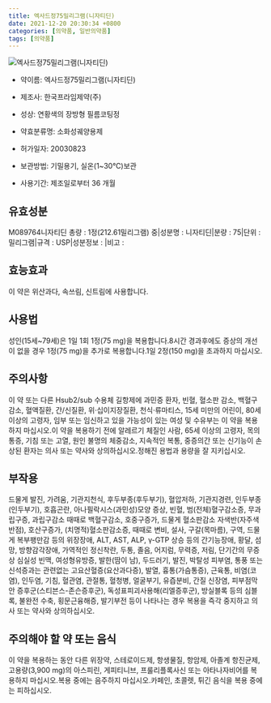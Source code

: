 ```yaml
---
title: 엑사드정75밀리그램(니자티딘)
date: 2021-12-20 20:30:34 +0800
categories: [의약품, 일반의약품]
tags: [의약품]
---
```

![엑사드정75밀리그램(니자티딘)](https://nedrug.mfds.go.kr/pbp/cmn/itemImageDownload/1NX0PYltLfw)

- 약이름: 엑사드정75밀리그램(니자티딘)
- 제조사: 한국프라임제약(주)
- 성상: 연황색의 장방형 필름코팅정

- 약효분류명: 소화성궤양용제
- 허가일자: 20030823
- 보관방법: 기밀용기, 실온(1~30℃)보관 

- 사용기간: 제조일로부터 36 개월
## 유효성분
M089764니자티딘
총량 : 1정(212.61밀리그램) 중|성분명 : 니자티딘|분량 : 75|단위 : 밀리그램|규격 : USP|성분정보 : |비고 :
## 효능효과
이 약은 위산과다, 속쓰림, 신트림에 사용합니다.
## 사용법
성인(15세~79세)은 1일 1회 1정(75 mg)을 복용합니다.8시간 경과후에도 증상의 개선이 없을 경우 1정(75 mg)을 추가로 복용합니다.1일 2정(150 mg)을 초과하지 마십시오.
## 주의사항
이 약 또는 다른 Hsub2/sub 수용체 길항제에 과민증 환자, 빈혈, 혈소판 감소, 백혈구 감소, 혈액질환, 간/신질환, 위·십이지장질환, 천식·류마티스, 15세 미만의 어린이, 80세 이상의 고령자, 임부 또는 임신하고 있을 가능성이 있는 여성 및 수유부는 이 약을 복용하지 마십시오.이 약을 복용하기 전에 알레르기 체질인 사람, 65세 이상의 고령자, 목의 통증, 기침 또는 고열, 원인 불명의 체중감소, 지속적인 복통, 중증의간 또는 신기능이 손상된 환자는 의사 또는 약사와 상의하십시오.정해진 용법과 용량을 잘 지키십시오.
## 부작용
드물게 발진, 가려움, 기관지천식, 후두부종(후두부기), 혈압저하, 기관지경련, 인두부종(인두부기), 호흡곤란, 아나필락시스(과민성)모양 증상, 빈혈, 범(전체)혈구감소증, 무과립구증, 과립구감소 때때로 백혈구감소, 호중구증가, 드물게 혈소판감소 자색반(자주색반점), 호산구증가, (치명적)혈소판감소증, 때때로 변비, 설사, 구갈(목마름), 구역, 드물게 복부팽만감 등의 위장장애, ALT, AST, ALP, γ-GTP 상승 등의 간기능장애, 황달, 섬망, 방향감각장애, 가역적인 정신착란, 두통, 졸음, 어지럼, 무력증, 저림, 단기간의 무증상 심실성 빈맥, 여성형유방증, 발한(땀이 남), 두드러기, 발진, 박탈성 피부염, 통풍 또는 신석증과는 관련없는 고요산혈증(요산과다증), 발열, 흉통(가슴통증), 근육통, 비염(코염), 인두염, 기침, 혈관염, 관절통, 혈청병, 얼굴부기, 유즙분비, 간질 신장염, 피부점막안 증후군(스티븐스-존슨증후군), 독성표피괴사용해(리엘증후군), 방실블록 등의 심블록, 불완전 수축, 횡문근융해증, 발기부전 등이 나타나는 경우 복용을 즉각 중지하고 의사 또는 약사와 상의하십시오.
## 주의해야 할 약 또는 음식
이 약을 복용하는 동안 다른 위장약, 스테로이드제, 항생물질, 항암제, 아졸계 항진균제, 고용량(3,900 mg)의 아스피린, 게피티니브, 프룰리플록사신 또는 아타나자비어를 복용하지 마십시오.복용 중에는 음주하지 마십시오.카페인, 초콜렛, 튀긴 음식을 복용 중에는 피하십시오.
